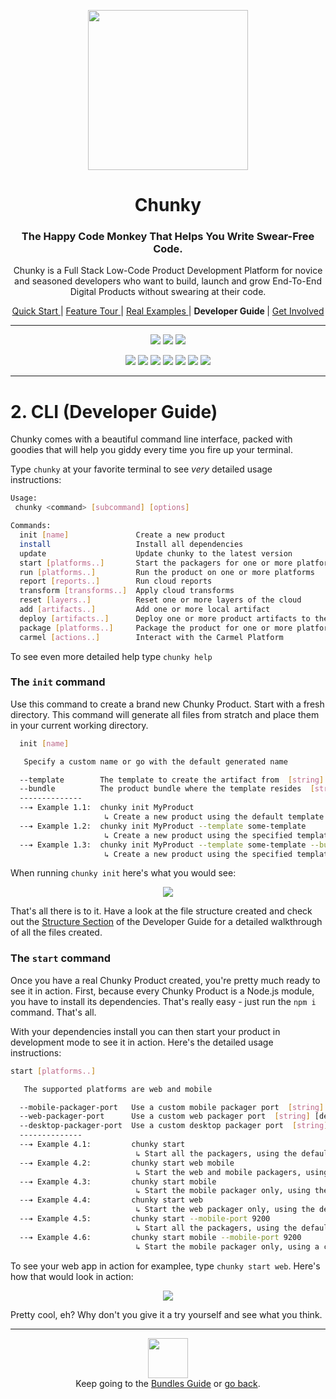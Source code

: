 <p align="center"> <img src="https://raw.githubusercontent.com/fluidtrends/chunky/master/logo.gif" width="256px"> </p>
<h1 align="center"> Chunky </h1>

<h3 align="center"> The Happy Code Monkey That Helps You Write Swear-Free Code. </h3>

<p align="center"> Chunky is a Full Stack Low-Code Product Development Platform for
novice and seasoned developers who want to build, launch and grow End-To-End Digital Products without swearing at their code. </p>

<p align="center">
<a href="../start/README.md"> Quick Start </a> |
<a href="../features/README.md"> Feature Tour </a> |
<a href="../examples/README.md"> Real Examples </a> |
<strong> Developer Guide </strong> |
<a href="../contrib/README.md"> Get Involved </a>
</p>

<hr/>

<p align="center">
<a href="https://circleci.com/gh/fluidtrends/chunky"><img src="https://circleci.com/gh/fluidtrends/chunky.svg?style=svg"/></a>
<a href="https://codeclimate.com/github/fluidtrends/chunky/test_coverage"><img src="https://api.codeclimate.com/v1/badges/f6621e761f82f6c84f40/test_coverage" /></a>
<a href="https://codeclimate.com/github/fluidtrends/chunky/maintainability"><img src="https://api.codeclimate.com/v1/badges/f6621e761f82f6c84f40/maintainability"/></a>
</p>

<p align="center">
<a href="https://www.npmjs.com/package/chunky-cli">
<img src="https://img.shields.io/npm/v/chunky-cli.svg?color=green&label=CLI&style=flat-square"/></a>
<a href="https://www.npmjs.com/package/react-chunky">
<img src="https://img.shields.io/npm/v/react-chunky.svg?color=green&label=universal&style=flat-square"/></a>
<a href="https://www.npmjs.com/package/react-dom-chunky">
<img src="https://img.shields.io/npm/v/react-dom-chunky.svg?color=green&label=web&style=flat-square"/></a>
<a href="https://www.npmjs.com/package/react-cloud-chunky">
<img src="https://img.shields.io/npm/v/react-cloud-chunky.svg?color=green&label=cloud&style=flat-square"/></a>
<a href="https://www.npmjs.com/package/react-native-chunky">
<img src="https://img.shields.io/npm/v/react-native-chunky.svg?color=blue&label=mobile&style=flat-square"/></a>
<a href="https://www.npmjs.com/package/react-electron-chunky">
<img src="https://img.shields.io/npm/v/react-electron-chunky.svg?color=blue&label=desktop&style=flat-square"/></a>
<a href="https://www.npmjs.com/package/react-blockchain-chunky">
<img src="https://img.shields.io/npm/v/react-blockchain-chunky.svg?color=blue&label=blockchain&style=flat-square"/><a/>
</p>

---

# 2. CLI (Developer Guide)

Chunky comes with a beautiful command line interface, packed with goodies that will help you giddy every time you fire up your terminal.

Type ```chunky``` at your favorite terminal to see *very* detailed usage instructions:

```bash
Usage:
 chunky <command> [subcommand] [options]

Commands:
  init [name]               Create a new product
  install                   Install all dependencies
  update                    Update chunky to the latest version
  start [platforms..]       Start the packagers for one or more platforms
  run [platforms..]         Run the product on one or more platforms
  report [reports..]        Run cloud reports
  transform [transforms..]  Apply cloud transforms
  reset [layers..]          Reset one or more layers of the cloud
  add [artifacts..]         Add one or more local artifact
  deploy [artifacts..]      Deploy one or more product artifacts to the cloud
  package [platforms..]     Package the product for one or more platforms
  carmel [actions..]        Interact with the Carmel Platform
```

To see even more detailed help type ```chunky help```

### The ```init``` command

Use this command to create a brand new Chunky Product. Start with a fresh directory. This command will generate all files from stratch and place them in your current working directory.

```bash
  init [name]

   Specify a custom name or go with the default generated name

  --template        The template to create the artifact from  [string] [default: "default"]
  --bundle          The product bundle where the template resides  [string] [default: "fluidtrends/chunky-bananas"]
  --------------
  --➔ Example 1.1:  chunky init MyProduct
                     ↳ Create a new product using the default template
  --➔ Example 1.2:  chunky init MyProduct --template some-template
                     ↳ Create a new product using the specified template from the default bundle
  --➔ Example 1.3:  chunky init MyProduct --template some-template --bundle some-bundle
                     ↳ Create a new product using the specified template from the specified bundle
```

When running ```chunky init``` here's what you would see:

<p align="center">
<img src="http://files.carmel.io/media/init.gif"/>
</p>

That's all there is to it. Have a look at the file structure created and check out the [Structure Section](../structure) of the Developer Guide for a detailed walkthrough of all the files created.

### The ```start``` command

Once you have a real Chunky Product created, you're pretty much ready to see it in action. First, because every Chunky Product is a Node.js module, you have to install its dependencies. That's really easy - just run the ```npm i``` command. That's all.

With your dependencies install you can then start your product in development mode to see it in action. Here's the detailed usage instructions:

```bash
start [platforms..]

   The supported platforms are web and mobile

  --mobile-packager-port   Use a custom mobile packager port  [string] [default: 8081]
  --web-packager-port      Use a custom web packager port  [string] [default: 8082]
  --desktop-packager-port  Use a custom desktop packager port  [string] [default: 8083]
  --------------
  --➔ Example 4.1:         chunky start
                            ↳ Start all the packagers, using the default ports
  --➔ Example 4.2:         chunky start web mobile
                            ↳ Start the web and mobile packagers, using the default ports
  --➔ Example 4.3:         chunky start mobile
                            ↳ Start the mobile packager only, using the default mobile port
  --➔ Example 4.4:         chunky start web
                            ↳ Start the web packager only, using the default web port
  --➔ Example 4.5:         chunky start --mobile-port 9200
                            ↳ Start all the packagers, using the default web port and a custom mobile port
  --➔ Example 4.6:         chunky start mobile --mobile-port 9200
                            ↳ Start the mobile packager only, using a custom mobile port
```

To see your web app in action for examplee, type ```chunky start web```. Here's how that would look in action:

<p align="center">
<img src="http://files.carmel.io/media/start-web-small.gif"/>
</p>

Pretty cool, eh? Why don't you give it a try yourself and see what you think.

---

<p align="center">
<img src="https://raw.githubusercontent.com/fluidtrends/chunky/master/logo.gif" width="64px"/>
<br/>
Keep going to the <a href="../bundles"/>Bundles Guide</a> or <a href="../structure"/>go back</a>.
</p>
